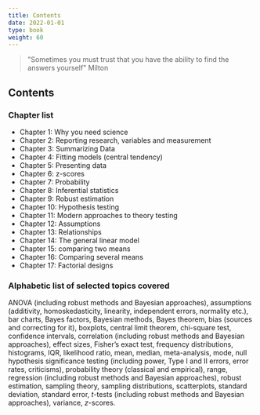 ```yaml
---
title: Contents
date: 2022-01-01
type: book
weight: 60
---
```


> "Sometimes you must trust that you have the ability to find the answers yourself" Milton 

## Contents
### Chapter list

* Chapter 1: Why you need science
* Chapter 2: Reporting research, variables and measurement
* Chapter 3: Summarizing Data
* Chapter 4: Fitting models (central tendency)
* Chapter 5: Presenting data
* Chapter 6: z-scores
* Chapter 7: Probability
* Chapter 8: Inferential statistics
* Chapter 9: Robust estimation
* Chapter 10: Hypothesis testing
* Chapter 11: Modern approaches to theory testing
* Chapter 12: Assumptions
* Chapter 13: Relationships
* Chapter 14: The general linear model
* Chapter 15: comparing two means
* Chapter 16: Comparing several means
* Chapter 17: Factorial designs

### Alphabetic list of selected topics covered

ANOVA (including robust methods and Bayesian approaches), assumptions (additivity, homoskedasticity, linearity, independent errors, normality etc.), bar charts, Bayes factors, Bayesian methods, Bayes theorem, bias (sources and correcting for it), boxplots, central limit theorem, chi-square test, confidence intervals, correlation (including robust methods and Bayesian approaches), effect sizes, Fisher’s exact test, frequency distributions, histograms, IQR, likelihood ratio, mean, median, meta-analysis, mode, null hypothesis significance testing (including power, Type I and II errors, error rates, criticisms), probability theory (classical and empirical), range, regression (including robust methods and Bayesian approaches), robust estimation, sampling theory, sampling distributions, scatterplots, standard deviation, standard error, *t*-tests (including robust methods and Bayesian approaches), variance, *z*-scores.
